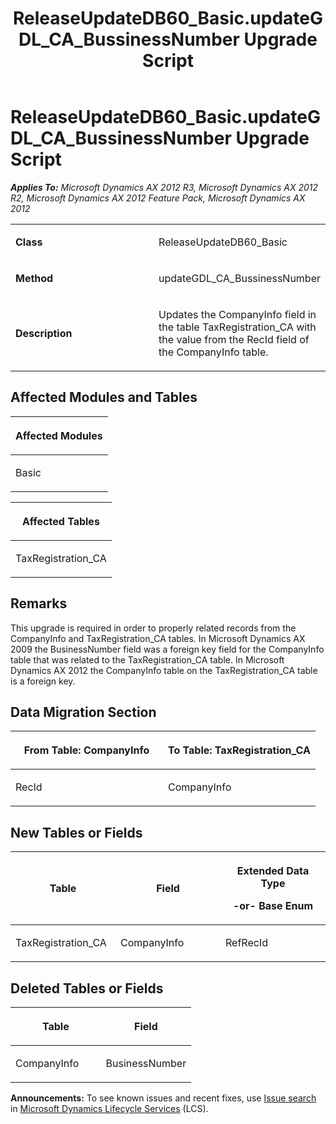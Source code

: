 ﻿---
title: ReleaseUpdateDB60_Basic.updateGDL_CA_BussinessNumber Upgrade Script
TOCTitle: ReleaseUpdateDB60_Basic.updateGDL_CA_BussinessNumber Upgrade Script
ms:assetid: 5c30e15a-b1c5-1ab7-5935-6fb1a45d18e0
ms:mtpsurl: https://msdn.microsoft.com/en-us/library/JJ736345(v=AX.60)
ms:contentKeyID: 49708520
ms.date: 05/18/2015
mtps_version: v=AX.60
---

# ReleaseUpdateDB60\_Basic.updateGDL\_CA\_BussinessNumber Upgrade Script 


_**Applies To:** Microsoft Dynamics AX 2012 R3, Microsoft Dynamics AX 2012 R2, Microsoft Dynamics AX 2012 Feature Pack, Microsoft Dynamics AX 2012_

<table>
<colgroup>
<col style="width: 50%" />
<col style="width: 50%" />
</colgroup>
<tbody>
<tr class="odd">
<td><p><strong>Class</strong></p></td>
<td><p>ReleaseUpdateDB60_Basic</p></td>
</tr>
<tr class="even">
<td><p><strong>Method</strong></p></td>
<td><p>updateGDL_CA_BussinessNumber</p></td>
</tr>
<tr class="odd">
<td><p><strong>Description</strong></p></td>
<td><p>Updates the CompanyInfo field in the table TaxRegistration_CA with the value from the RecId field of the CompanyInfo table.</p></td>
</tr>
</tbody>
</table>


## Affected Modules and Tables

<table>
<colgroup>
<col style="width: 100%" />
</colgroup>
<thead>
<tr class="header">
<th><p>Affected Modules</p></th>
</tr>
</thead>
<tbody>
<tr class="odd">
<td><p>Basic</p></td>
</tr>
</tbody>
</table>


<table>
<colgroup>
<col style="width: 100%" />
</colgroup>
<thead>
<tr class="header">
<th><p>Affected Tables</p></th>
</tr>
</thead>
<tbody>
<tr class="odd">
<td><p>TaxRegistration_CA</p></td>
</tr>
</tbody>
</table>


## Remarks

This upgrade is required in order to properly related records from the CompanyInfo and TaxRegistration\_CA tables. In Microsoft Dynamics AX 2009 the BusinessNumber field was a foreign key field for the CompanyInfo table that was related to the TaxRegistration\_CA table. In Microsoft Dynamics AX 2012 the CompanyInfo table on the TaxRegistration\_CA table is a foreign key.

## Data Migration Section

<table>
<colgroup>
<col style="width: 50%" />
<col style="width: 50%" />
</colgroup>
<thead>
<tr class="header">
<th><p>From Table: CompanyInfo</p></th>
<th><p>To Table: TaxRegistration_CA</p></th>
</tr>
</thead>
<tbody>
<tr class="odd">
<td><p>RecId</p></td>
<td><p>CompanyInfo</p></td>
</tr>
</tbody>
</table>


## New Tables or Fields

<table>
<colgroup>
<col style="width: 33%" />
<col style="width: 33%" />
<col style="width: 33%" />
</colgroup>
<thead>
<tr class="header">
<th><p>Table</p></th>
<th><p>Field</p></th>
<th><p>Extended Data Type</p>
<p>-or- Base Enum</p></th>
</tr>
</thead>
<tbody>
<tr class="odd">
<td><p>TaxRegistration_CA</p></td>
<td><p>CompanyInfo</p></td>
<td><p>RefRecId</p></td>
</tr>
</tbody>
</table>


## Deleted Tables or Fields

<table>
<colgroup>
<col style="width: 50%" />
<col style="width: 50%" />
</colgroup>
<thead>
<tr class="header">
<th><p>Table</p></th>
<th><p>Field</p></th>
</tr>
</thead>
<tbody>
<tr class="odd">
<td><p>CompanyInfo</p></td>
<td><p>BusinessNumber</p></td>
</tr>
</tbody>
</table>

  
**Announcements:** To see known issues and recent fixes, use [Issue search](http://go.microsoft.com/fwlink/?linkid=389258) in [Microsoft Dynamics Lifecycle Services](http://go.microsoft.com/fwlink/?linkid=306505) (LCS).

